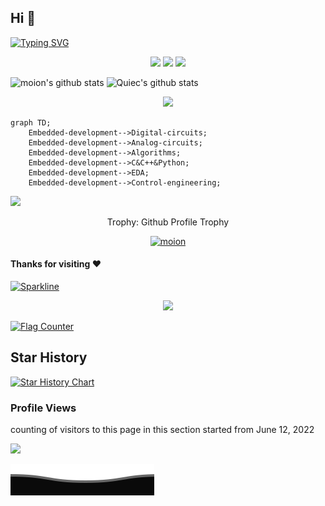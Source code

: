 
## Hi 👋

<a href="https://git.io/typing-svg"><img src="https://readme-typing-svg.demolab.com?font=Noto+Sans+Simplified+Chinese&pause=1000&color=0B159B&center=true&vCenter=true&multiline=true&repeat=false&width=435&height=60&lines=%E4%BE%9D%E7%84%B6%E8%8C%83%E5%BE%B7%E5%BD%AA;%E6%94%80%E7%99%BB%E7%9A%84%E8%BF%87%E7%A8%8B%E4%B9%9F%E8%AE%B8%E6%BC%AB%E9%95%BF%EF%BC%8C%E4%BD%86%E5%B7%85%E5%B3%B0%E7%9A%84%E9%A3%8E%E6%99%AF%E6%98%AF%E5%80%BC%E5%BE%97%E7%9A%84" alt="Typing SVG" /></a>
    

<!--   my-icons -->
<p align="center">
    <a href="https://github.com/moion/moion/graphs/contributors"><img src="https://img.shields.io/github/contributors/moion/moion?color=blue"></a>
    <a href="https://github.com/moion/moion/stargazers"><img src="https://img.shields.io/github/stars/moion/moion.svg?logo=github"></a>
    <a href="https://github.com/moion/moion/network/members"><img src="https://img.shields.io/github/forks/moion/moion.svg?color=blue&logo=github"></a>
</p>


 ![moion's github stats](https://github-readme-stats.vercel.app/api?username=moion&show_icons=true&theme=radical&include_all_commits=true) 
 ![Quiec's github stats](https://github-readme-stats.vercel.app/api/top-langs/?username=moion&theme=radical&layout=compact) 

<div align="center">
    
<img src="https://github-readme-streak-stats.herokuapp.com/?user=moion"></img>

</div>

```mermaid
graph TD;
    Embedded-development-->Digital-circuits;
    Embedded-development-->Analog-circuits;
    Embedded-development-->Algorithms;
    Embedded-development-->C&C++&Python;
    Embedded-development-->EDA;
    Embedded-development-->Control-engineering;
   ```


<!--   grid-snake -->
![](https://github.com/moion/moion/blob/output/github-contribution-grid-snake.svg)


<div align="center">
<summary>Trophy: Github Profile Trophy</summary>
</div>

<p align="center"> 
<a href="https://github.com/ryo-ma/github-profile-trophy"><img src="https://github-profile-trophy.vercel.app/?username=moion" alt="moion" /></a>
</p>


#### Thanks for visiting :heart:

[![Sparkline](https://stars.medv.io/moion/moion.svg)](https://stars.medv.io/moion/moion)

<p align="center"> 
<img src="https://profile-counter.glitch.me/moion/count.svg">  
    
<br>
    
<a href="https://info.flagcounter.com/YPVh"><img src="https://s11.flagcounter.com/countxl/YPVh/bg_FFFFFF/txt_000000/border_CCCCCC/columns_8/maxflags_21/viewers_0/labels_1/pageviews_1/flags_0/percent_0/" alt="Flag Counter" border="0"></a>



## Star History

[![Star History Chart](https://api.star-history.com/svg?repos=moion/moion&type=Date)](https://star-history.com/#moion/moion)




### Profile Views
counting of visitors to this page in this section started from June 12, 2022

![](https://count.getloli.com/get/@moion.github.readme)
</br>

![](Bottom_down.svg)
